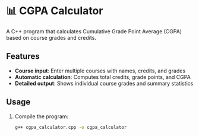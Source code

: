 # 📊 CGPA Calculator

A C++ program that calculates Cumulative Grade Point Average (CGPA) based on course grades and credits.

## Features
- **Course input**: Enter multiple courses with names, credits, and grades
- **Automatic calculation**: Computes total credits, grade points, and CGPA
- **Detailed output**: Shows individual course grades and summary statistics

## Usage
1. Compile the program:
   ```bash
   g++ cgpa_calculator.cpp -o cgpa_calculator
